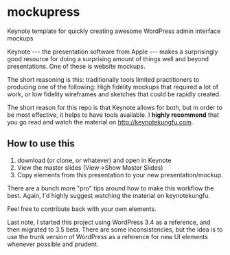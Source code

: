 mockupress
==========

Keynote template for quickly creating awesome WordPress admin interface mockups

Keynote --- the presentation software from Apple --- makes a surprisingly good resource for doing a surprising amount of things well and beyond presentations. One of these is website mockups.

The short reasoning is this: traditionally tools limited practitioners to producing one of the following: High fidelity mockups that required a lot of work, or low fidelity wireframes and sketches that could be rapidly created.

The short reason for this repo is that Keynote allows for both, but in order to be most effective, it helps to have tools available. I **highly recommend** that you go read and watch the material on http://keynotekungfu.com.

How to use this
---------------
1. download (or clone, or whatever) and open in Keynote
2. View the master slides (View->Show Master Slides)
3. Copy elements from this presentation to your new presentation/mockup.

There are a bunch more "pro" tips around how to make this workflow the best. Again, I'd highly suggest watching the material on keynotekungfu.

Feel free to contribute back with your own elements.

Last note, I started this project using WordPress 3.4 as a reference, and then migrated to 3.5 beta. There are some inconsistencies, but the idea is to use the trunk version of WordPress as a reference for new UI elements whenever possible and prudent.